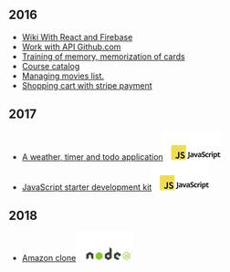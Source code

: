 ## 2016

* [Wiki With React and Firebase](https://github.com/it-spectre-ru/react-firebase)
* [Work with API Github.com](https://github.com/it-spectre-ru/react-api-github)
* [Training of memory, memorization of cards](https://github.com/it-spectre-ru/react-flash_card)
* [Course catalog](https://github.com/it-spectre-ru/react-catalog)
* [Managing movies list.](https://github.com/it-spectre-ru/react-movies)
* [Shopping cart with stripe payment](https://github.com/it-spectre-ru/nodejs-shopping-cart)


## 2017

* [A weather, timer and todo application](https://github.com/it-spectre-ru/react-complete)![ReactJS](./js.png "ReactJS")
* [JavaScript starter development kit](https://github.com/it-spectre-ru/js-starter-kit)![JS](./js.png "JS Starter Kit")


## 2018

* [Amazon clone](https://github.com/it-spectre-ru/e-commerce)![NodeJS](./nodejs.png "NodeJS Project")
